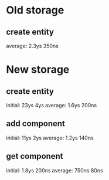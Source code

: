 # Old storage
## create entity
average: 2.3ys 350ns

# New storage
## create entity
initial: 23ys 4ys
average: 1.6ys 200ns
## add component
initial: 11ys 2ys
average: 1.2ys 140ns
## get component
initial: 1.8ys 200ns
average: 750ns 80ns
